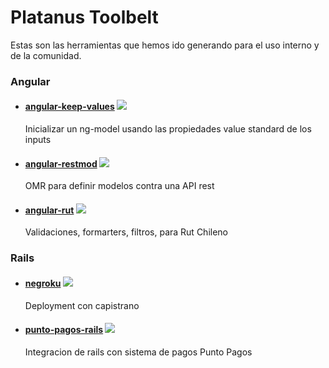 # Platanus Toolbelt

Estas son las herramientas que hemos ido generando para el uso interno y de la comunidad.

### Angular

- #### [angular-keep-values][keep-values-github] [![][keep-values-bower]][keep-values-github]  

    Inicializar un ng-model usando las propiedades value standard de los inputs

[keep-values-bower]: https://badge.fury.io/bo/angular-keep-values.svg
[keep-values-github]: http://github.com/platanus/angular-keep-values

- #### [angular-restmod][restmod-github] [![][restmod-bower]][restmod-github]  

    OMR para definir modelos contra una API rest

[restmod-bower]: https://badge.fury.io/bo/angular-restmod.svg
[restmod-github]: http://github.com/platanus/angular-restmod

- #### [angular-rut][rut-github] [![][rut-bower]][rut-github]  

    Validaciones, formarters, filtros, para Rut Chileno

[rut-bower]: https://badge.fury.io/bo/angular-rut.svg
[rut-github]: http://github.com/platanus/angular-rut

### Rails

- #### [negroku][negroku-github] [![][negroku-gem]][negroku-github]  

    Deployment con capistrano

[negroku-gem]: https://badge.fury.io/rb/negroku.svg
[negroku-github]: http://github.com/platanus/negroku

- #### [punto-pagos-rails][punto-pagos-rails-github] [![][punto-pagos-rails-gem]][punto-pagos-rails-github]  

    Integracion de rails con sistema de pagos Punto Pagos

[punto-pagos-rails-gem]: https://badge.fury.io/rb/punto_pagos_rails.svg
[punto-pagos-rails-github]: http://github.com/platanus/punto_pagos_rails
